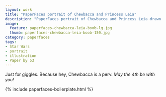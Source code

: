 ```yaml
---
layout: work
title: "PaperFaces portrait of Chewbacca and Princess Leia"
description: "PaperFaces portrait of Chewbacca and Princess Leia drawn with Paper by 53 on an iPad."
image: 
  feature: paperfaces-chewbacca-leia-boob-lg.jpg
  thumb: paperfaces-chewbacca-leia-boob-150.jpg
category: paperfaces
tags: 
- Star Wars
- portrait
- illustration
- Paper by 53
---
```


Just for giggles. Because hey, Chewbacca is a perv. *May the 4th be with you!*

{% include paperfaces-boilerplate.html %}